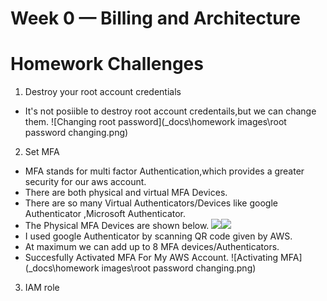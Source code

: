 # Week 0 — Billing and Architecture

# Homework Challenges
1. Destroy your root account credentials
* It's not posiible to destroy root account credentails,but we can change them.
![Changing root password](_docs\homework images\root password changing.png)
2. Set MFA
* MFA stands for multi factor Authentication,which provides a greater security for our aws account.
* There are both physical and virtual MFA Devices.
* There are so many Virtual Authenticators/Devices like google Authenticator ,Microsoft Authenticator.
* The Physical MFA Devices are shown below.
![](https://m.media-amazon.com/images/I/41lUoxgIWPL._AC_SX466_.jpg)![](https://miro.medium.com/v2/resize:fit:750/format:webp/1*fE0PS7xtNJhe0aH6QsTQtQ.jpeg)
* I used google Authenticator by scanning QR code given by AWS.
* At maximum we can add up to 8 MFA devices/Authenticators.
* Succesfully Activated MFA For My AWS Account.
![Activating MFA](_docs\homework images\root password changing.png)
3. IAM role